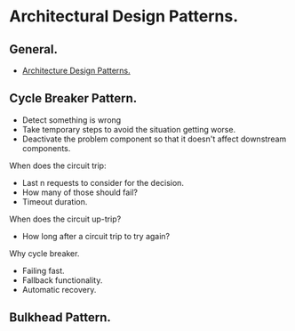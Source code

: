 # Architectural Design Patterns.

## General.
* [Architecture Design Patterns.](https://www.google.com/search?q=architecture+design+patterns&oq=archtecture+design+pa&aqs=chrome.1.69i57j0l7.14848j1j7&sourceid=chrome&ie=UTF-8)


## Cycle Breaker Pattern.
* Detect something is wrong
* Take temporary steps to avoid the situation getting worse.
* Deactivate the problem component so that it doesn't affect downstream components.

When does the circuit trip:
* Last n requests to consider for the decision.
* How many of those should fail?
* Timeout duration.

When does the circuit up-trip?
* How long after a circuit trip to try again?

Why cycle breaker.
* Failing fast.
* Fallback functionality.
* Automatic recovery.

## Bulkhead Pattern.
